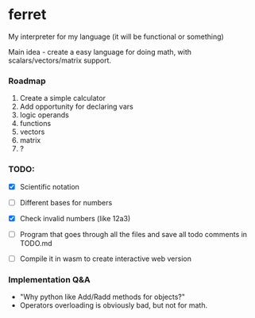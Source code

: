# ferret

My interpreter for my language (it will be functional or something)

Main idea - create a easy language for doing math, with scalars/vectors/matrix support.

### Roadmap
1. Create a simple calculator
2. Add opportunity for declaring vars
3. logic operands
4. functions
5. vectors
6. matrix
7. ?


### TODO:
 - [x] Scientific notation
 - [ ] Different bases for numbers
 - [x] Check invalid numbers (like 12a3)
 - [ ] Program that goes through all the files and save all todo comments in TODO.md
 - [ ] Compile it in wasm to create interactive web version



### Implementation Q&A
- "Why python like Add/Radd methods for objects?"
- Operators overloading is obviously bad, but not for math.

